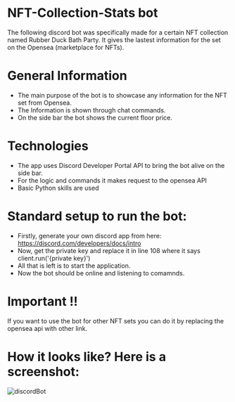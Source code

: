 # NFT-Collection-Stats bot

The following discord bot was specifically made for a certain NFT collection named Rubber Duck Bath Party. It gives the lastest information for the set on the Opensea (marketplace for NFTs).

# General Information

* The main purpose of the bot is to showcase any information for the NFT set from Opensea.
* The Information is shown through chat commands. 
* On the side bar the bot shows the current floor price.

# Technologies

* The app uses Discord Developer Portal API to bring the bot alive on the side bar.
* For the logic and commands it makes request to the opensea API
* Basic Python skills are used

# Standard setup to run the bot: 

* Firstly, generate your own discord app from here: https://discord.com/developers/docs/intro
* Now, get the private key and replace it in line 108 where it says client.run('{private key}')
* All that is left is to start the application.
* Now the bot should be online and listening to comamnds.

# Important !!

If you want to use the bot for other NFT sets you can do it by replacing the opensea api with other link.

# How it looks like? Here is a screenshot:

![]()![discordBot](https://user-images.githubusercontent.com/102682394/235350199-81b0b4fd-c97b-4702-8965-89ed870ea84e.png)









